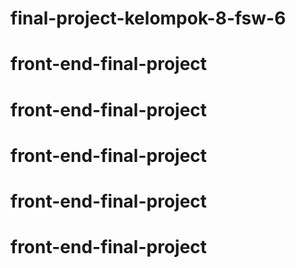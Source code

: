 # final-project-kelompok-8-fsw-6
# front-end-final-project
# front-end-final-project
# front-end-final-project
# front-end-final-project
# front-end-final-project
